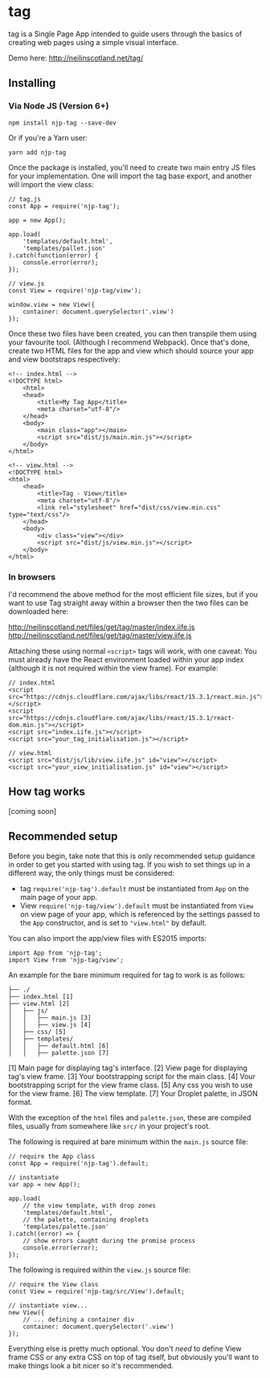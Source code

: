 # tag
tag is a Single Page App intended to guide users through the basics of creating web pages using a simple visual interface.

Demo here:
http://neilinscotland.net/tag/

## Installing

### Via Node JS (Version 6+)

`npm install njp-tag --save-dev`

Or if you're a Yarn user:

`yarn add njp-tag`

Once the package is installed, you'll need to create two main entry JS files for your implementation. One will import the tag base export, and another will import the view class:

```
// tag.js
const App = require('njp-tag');

app = new App();

app.load(
	'templates/default.html',
	'templates/pallet.json'
).catch(function(error) {
	console.error(error);
});
```

```
// view.js
const View = require('njp-tag/view');

window.view = new View({
	container: document.querySelector('.view')
});
```

Once these two files have been created, you can then transpile them using your favourite tool. (Although I recommend Webpack). Once that's done, create two HTML files for the app and view which should source your app and view bootstraps respectively:

```
<!-- index.html -->
<!DOCTYPE html>
	<html>
	<head>
		<title>My Tag App</title>
		<meta charset="utf-8"/>
	</head>
	<body>
		<main class="app"></main>
		<script src="dist/js/main.min.js"></script>
	</body>
</html>
```

```
<!-- view.html -->
<!DOCTYPE html>
<html>
	<head>
		<title>Tag - View</title>
		<meta charset="utf-8"/>
		<link rel="stylesheet" href="dist/css/view.min.css" type="text/css"/>
	</head>
	<body>
		<div class="view"></div>
		<script src="dist/js/view.min.js"></script>
	</body>
</html>
```

### In browsers

I'd recommend the above method for the most efficient file sizes, but if you want to use Tag straight away within a browser then the two files can be downloaded here:

http://neilinscotland.net/files/get/tag/master/index.iife.js
http://neilinscotland.net/files/get/tag/master/view.iife.js

Attaching these using normal `<script>` tags will work, with one caveat: You must already have the React environment loaded within your app index (although it is not required within the view frame). For example:

```
// index.html
<script src="https://cdnjs.cloudflare.com/ajax/libs/react/15.3.1/react.min.js"></script>
<script src="https://cdnjs.cloudflare.com/ajax/libs/react/15.3.1/react-dom.min.js"></script>
<script src="index.iife.js"></script>
<script src="your_tag_initialisation.js"></script>
```

```
// view.html
<script src="dist/js/lib/view.iife.js" id="view"></script>
<script src="your_view_initialisation.js" id="view"></script>
```

## How tag works

[coming soon]

## Recommended setup

Before you begin, take note that this is only recommended setup guidance in order to get you started with using tag. If you wish to set things up in a different way, the only things must be considered:

 - tag `require('njp-tag').default` must be instantiated from `App` on the main page of your app.
 - View `require('njp-tag/view').default` must be instantiated from `View` on view page of your app, which is referenced by the settings passed to the `App` constructor, and is set to `"view.html"` by default.

You can also import the app/view files with ES2015 imports:

```
import App from 'njp-tag';
import View from 'njp-tag/view';
```

An example for the bare minimum required for tag to work is as follows:

```
├── ./
├── index.html [1]
├── view.html [2]
│   ├── js/
│   │   ├── main.js [3]
│   │   ├── view.js [4]
│   ├── css/ [5]
│   ├── templates/
│   │   ├── default.html [6]
│   │   ├── palette.json [7]
```

[1] Main page for displaying tag's interface.
[2] View page for displaying tag's view frame.
[3] Your bootstrapping script for the main class.
[4] Vour bootstrapping script for the view frame class.
[5] Any css you wish to use for the view frame.
[6] The view template.
[7] Your Droplet palette, in JSON format.

With the exception of the `html` files and `palette.json`, these are compiled files, usually from somewhere like `src/` in your project's root.

The following is required at bare minimum within the `main.js` source file:

```
// require the App class
const App = require('njp-tag').default;

// instantiate
var app = new App();

app.load(
	// the view template, with drop zones
	'templates/default.html',
	// the palette, containing droplets
	'templates/palette.json'
).catch((error) => {
	// show errors caught during the promise process
	console.error(error);
});
```

The following is required within the `view.js` source file:

```
// require the View class
const View = require('njp-tag/src/View').default;

// instantiate view...
new View({
	// ... defining a container div
	container: document.querySelector('.view')
});
```

Everything else is pretty much optional. You don't *need* to define View frame CSS or any extra CSS on top of tag itself, but obviously you'll want to make things look a bit nicer so it's recommended.